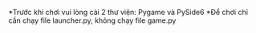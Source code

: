 *Trước khi chơi vui lòng cài 2 thư viện: Pygame và PySide6
*Để chơi chỉ cần chạy file launcher.py, không chạy file game.py
